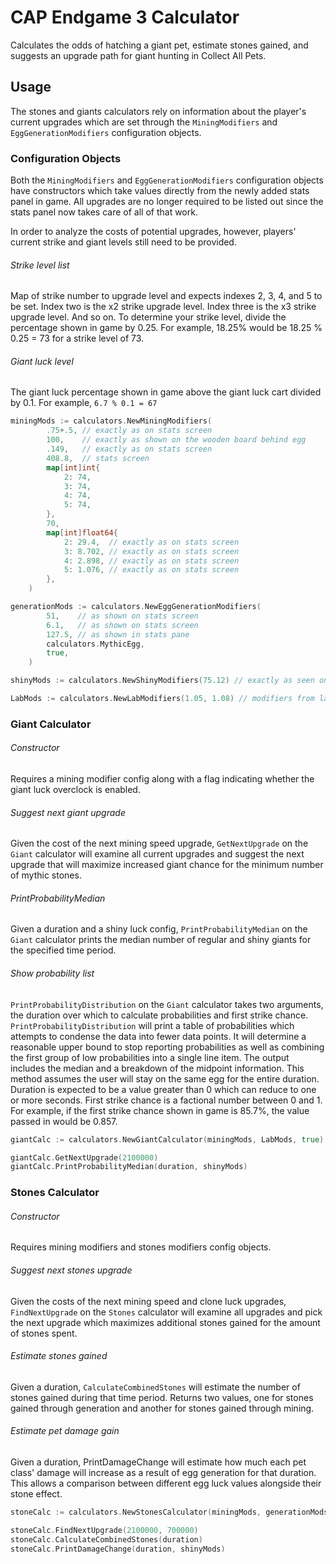 # CAP Endgame 3 Calculator
Calculates the odds of hatching a giant pet, estimate stones gained, and suggests an upgrade path for giant hunting in Collect All Pets.

## Usage
The stones and giants calculators rely on information about the player's current upgrades which are set through
the `MiningModifiers` and `EggGenerationModifiers` configuration objects.

### Configuration Objects
Both the `MiningModifiers` and `EggGenerationModifiers` configuration objects have constructors which take values directly
from the newly added stats panel in game. All upgrades are no longer required to be listed out since the stats panel
now takes care of all of that work.

In order to analyze the costs of potential upgrades, however, players' current strike and giant levels still need to be
provided. 

###### Strike level list
Map of strike number to upgrade level and expects indexes 2, 3, 4, and 5 to be set. Index two is the x2 strike upgrade 
level. Index three is the x3 strike upgrade level. And so on. To determine your strike level, divide the percentage 
shown in game by 0.25. For example, 18.25% would be 18.25 % 0.25 = 73 for a strike level of 73.

###### Giant luck level
The giant luck percentage shown in game above the giant luck cart divided by 0.1. For example, `6.7 % 0.1 = 67`

``` go
miningMods := calculators.NewMiningModifiers(
		.75+.5, // exactly as on stats screen
		100,    // exactly as shown on the wooden board behind egg
		.149,   // exactly as on stats screen
		408.8,  // stats screen
		map[int]int{
			2: 74,
			3: 74,
			4: 74,
			5: 74,
		},
		70,
		map[int]float64{
			2: 29.4,  // exactly as on stats screen
			3: 8.702, // exactly as on stats screen
			4: 2.898, // exactly as on stats screen
			5: 1.076, // exactly as on stats screen
		},
	)
```


``` go
generationMods := calculators.NewEggGenerationModifiers(
		51,    // as shown on stats screen
		6.1,   // as shown on stats screen
		127.5, // as shown in stats pane
		calculators.MythicEgg,
		true,
	)
```

``` go
shinyMods := calculators.NewShinyModifiers(75.12) // exactly as seen on stats screen
```

```go
LabMods := calculators.NewLabModifiers(1.05, 1.08) // modifiers from lab upgrades in tiers 7 and 8. Use 1 if upgrade not purchased
```

### Giant Calculator

###### Constructor
Requires a mining modifier config along with a flag indicating whether the giant luck overclock is enabled.

###### Suggest next giant upgrade
Given the cost of the next mining speed upgrade, `GetNextUpgrade` on the `Giant` calculator will examine all current 
upgrades and suggest the next upgrade that will maximize increased giant chance for the minimum number of mythic stones.

###### PrintProbabilityMedian
Given a duration and a shiny luck config, `PrintProbabilityMedian` on the `Giant` calculator prints the median number 
of regular and shiny giants for the specified time period.

###### Show probability list
`PrintProbabilityDistribution` on the `Giant` calculator takes two arguments, the duration over which to calculate probabilities and first strike
chance. `PrintProbabilityDistribution` will print a table of probabilities which attempts to condense the data into
fewer data points. It will determine a reasonable upper bound to stop reporting probabilities as well as combining
the first group of low probabilities into a single line item. The output includes the median and a breakdown of the 
midpoint information. This method assumes the user will stay on the same egg for the entire duration. Duration is 
expected to be a value greater than 0 which can reduce to one or more seconds. First strike chance is a factional 
number between 0 and 1. For example, if the first strike chance shown in game is 85.7%, the value passed in would be 
0.857.

```go
giantCalc := calculators.NewGiantCalculator(miningMods, LabMods, true)

giantCalc.GetNextUpgrade(2100000)
giantCalc.PrintProbabilityMedian(duration, shinyMods)
```

### Stones Calculator

###### Constructor
Requires mining modifiers and stones modifiers config objects.

###### Suggest next stones upgrade
Given the costs of the next mining speed and clone luck upgrades, `FindNextUpgrade` on the `Stones` calculator will 
examine all upgrades and pick the next upgrade which maximizes additional stones gained for the amount of stones spent.

###### Estimate stones gained
Given a duration, `CalculateCombinedStones` will estimate the number of stones gained during that time period. Returns
two values, one for stones gained through generation and another for stones gained through mining.

###### Estimate pet damage gain
Given a duration, PrintDamageChange will estimate how much each pet class' damage will increase as a result of egg
generation for that duration. This allows a comparison between different egg luck values alongside their stone effect.

```go
stoneCalc := calculators.NewStonesCalculator(miningMods, generationMods)

stoneCalc.FindNextUpgrade(2100000, 700000)
stoneCalc.CalculateCombinedStones(duration)
stoneCalc.PrintDamageChange(duration, shinyMods)
```